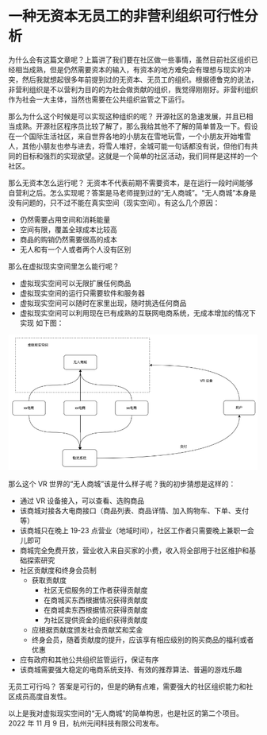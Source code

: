 # 一种无资本无员工的非营利组织可行性分析

为什么会有这篇文章呢？上篇讲了我们要在社区做一些事情，虽然目前社区组织已经相当成熟，但是仍然需要资本的输入，有资本的地方难免会有理想与现实的冲突，然后我就想起很多年前提到过的无资本、无员工的组织。根据德鲁克的说法，非营利组织是不以营利为目的的为社会做贡献的组织，我觉得刚刚好。非营利组织作为社会一大主体，当然也需要在公共组织监管之下运行。

那么为什么这个时候是可以实现这种组织的呢？
开源社区的急速发展，并且已相当成熟。开源社区程序员比较了解了，那么我给其他不了解的简单普及一下。假设在一个国际生活社区，来自世界各地的小朋友在雪地玩雪，一个小朋友开始堆雪人，其他小朋友也参与进去，将雪人堆好，全城可能一句话都没有说，但他们有共同的目标和强烈的实现欲望。这就是一个简单的社区活动，我们同样是这样的一个社区。

那么无资本怎么运行呢？
无资本不代表前期不需要资本，是在运行一段时间能够自营利之后。怎么实现呢？答案是马老师提到过的“无人商城”。“无人商城”本身是没有问题的，只不过不能在真实空间（现实空间）。有这么几个原因：
- 仍然需要占用空间和消耗能量
- 空间有限，覆盖全球成本比较高
- 商品的购销仍然需要很高的成本
- 无人和有一个人或者两个人没有区别

那么在虚拟现实空间里怎么能行呢？
- 虚拟现实空间可以无限扩展任何商品
- 虚拟现实空间的运行只需要软件和服务器
- 虚拟现实空间可以随时在家里出现，随时挑选任何商品
- 虚拟现实空间可以利用现在已有成熟的互联网电商系统，无成本增加的情况下实现
如下图：

![mall](https://github.com/metaouter/metaouta/blob/main/group/mall.png)

那么这个 VR 世界的“无人商城”该是什么样子呢？我的初步猜想是这样的：
- 通过 VR 设备接入，可以查看、选购商品
- 该商城对接各大电商接口（商品列表、商品详情、加入购物车、下单、支付等）
- 该商城只在晚上 19-23 点营业（地域时间），社区工作者只需要晚上兼职一会儿即可
- 商城完全免费开放，营业收入来自买家的小费，收入将全部用于社区维护和基础探索研究
- 社区贡献度和终身会员制
  - 获取贡献度
    - 社区无偿服务的工作者获得贡献度
    - 在商城买东西根据情况获得贡献度
    - 在商城卖东西根据情况获得贡献度
    - 为社区提供资金的组织获得贡献度
  - 应根据贡献度颁发社会贡献奖和奖金
  - 终身会员，随着贡献度的提升，应该享有相应级别的购买商品的福利或者优惠
- 应有政府和其他公共组织监管运行，保证有序
- 该商城需要强大稳定的电商系统支持、有效的推荐算法、普遍的游戏乐趣

无员工可行吗？
答案是可行的，但是的确有点难，需要强大的社区组织能力和社区成员高度自发性。

以上是我对虚拟现实空间的“无人商城”的简单构思，也是社区的第二个项目。
2022 年 11 月 9 日，杭州元间科技有限公司发布。
